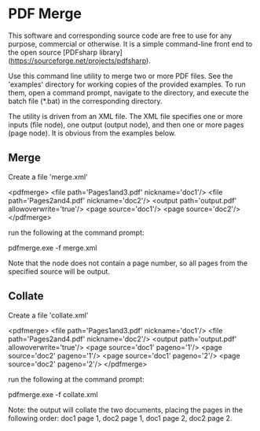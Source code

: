 PDF Merge
=========

This software and corresponding source code are free to use for any purpose, commercial or otherwise.   It is a simple command-line front end to the open source [PDFsharp library] (https://sourceforge.net/projects/pdfsharp).

Use this command line utility to merge two or more PDF files. See the 'examples' directory for working copies of the provided examples.  To run them, open a command prompt, navigate to the directory, and execute the batch file (*.bat) in the corresponding directory.

The utility is driven from an XML file.  The XML file specifies one or more inputs (file node), one output (output node), and then one or more pages (page node).  It is obvious from the examples below.


Merge
-----

Create a file 'merge.xml'

&lt;pdfmerge&gt;
   &lt;file path='Pages1and3.pdf' nickname='doc1'/&gt;
   &lt;file path='Pages2and4.pdf' nickname='doc2'/&gt;
   &lt;output path='output.pdf' allowoverwrite='true'/&gt;
   &lt;page source='doc1'/&gt;
   &lt;page source='doc2'/&gt;
&lt;/pdfmerge&gt;

run the following at the command prompt:

pdfmerge.exe -f merge.xml

Note that the <page> node does not contain a page number, so all pages from the specified source will be output.


Collate
-----

Create a file 'collate.xml'

&lt;pdfmerge&gt;
   &lt;file path='Pages1and3.pdf' nickname='doc1'/&gt;
   &lt;file path='Pages2and4.pdf' nickname='doc2'/&gt;
   &lt;output path='output.pdf' allowoverwrite='true'/&gt;
   &lt;page source='doc1' pageno='1'/&gt;
   &lt;page source='doc2' pageno='1'/&gt;
   &lt;page source='doc1' pageno='2'/&gt;
   &lt;page source='doc2' pageno='2'/&gt;
&lt;/pdfmerge&gt;

run the following at the command prompt:

pdfmerge.exe -f collate.xml

Note: the output will collate the two documents, placing the pages in the following order: doc1 page 1, doc2 page 1, doc1 page 2, doc2 page 2.



